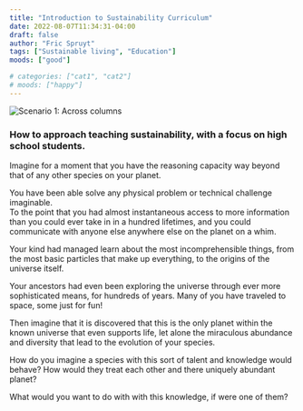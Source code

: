 ```yaml
---
title: "Introduction to Sustainability Curriculum"
date: 2022-08-07T11:34:31-04:00
draft: false
author: "Fric Spruyt"
tags: ["Sustainable living", "Education"]
moods: ["good"]

# categories: ["cat1", "cat2"]
# moods: ["happy"]
---
```


![Scenario 1: Across columns](/img/valleyandmountain.jpeg)

### How to approach teaching sustainability, with a focus on high school students.


Imagine for a moment that you have the reasoning capacity way beyond that of any other species on your planet.

You have been able solve any physical problem or technical challenge imaginable.  
To the point that you had almost instantaneous access to more information than you could ever take in in a hundred lifetimes, and you could communicate with anyone else anywhere else on the planet on a whim.

Your kind had managed learn about the most incomprehensible things, from the most basic particles that make up everything, to the origins of the universe itself.

Your ancestors had even been exploring the universe through ever more sophisticated means, for hundreds of years.
Many of you have traveled to space, some just for fun!

Then imagine that it is discovered that this is the only planet within the known universe that even supports life, let alone the miraculous abundance and diversity that lead to the evolution of your species.

How do you imagine a species with this sort of talent and knowledge would behave?  How would they treat each other and there uniquely abundant planet?

What would you want to do with with this knowledge, if were one of them?
